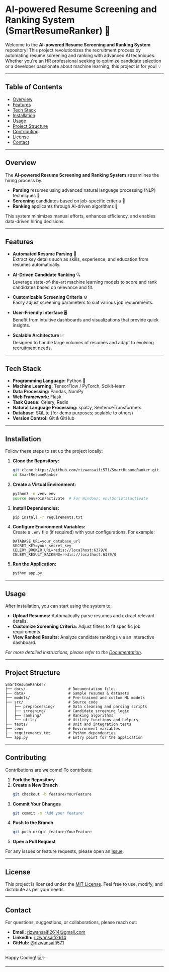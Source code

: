 # AI-powered Resume Screening and Ranking System (SmartResumeRanker) 🚀

Welcome to the **AI-powered Resume Screening and Ranking System** repository! This project revolutionizes the recruitment process by automating resume screening and ranking with advanced AI techniques. Whether you're an HR professional seeking to optimize candidate selection or a developer passionate about machine learning, this project is for you! 💡

---

## Table of Contents
- [Overview](#overview)
- [Features](#features)
- [Tech Stack](#tech-stack)
- [Installation](#installation)
- [Usage](#usage)
- [Project Structure](#project-structure)
- [Contributing](#contributing)
- [License](#license)
- [Contact](#contact)

---

## Overview
The **AI-powered Resume Screening and Ranking System** streamlines the hiring process by:
- **Parsing** resumes using advanced natural language processing (NLP) techniques 📄
- **Screening** candidates based on job-specific criteria 🎯
- **Ranking** applicants through AI-driven algorithms 🧠

This system minimizes manual efforts, enhances efficiency, and enables data-driven hiring decisions.

---

## Features
- **Automated Resume Parsing** 📑  
  Extract key details such as skills, experience, and education from resumes automatically.
  
- **AI-Driven Candidate Ranking** 🔍  
  Leverage state-of-the-art machine learning models to score and rank candidates based on relevance and fit.

- **Customizable Screening Criteria** ⚙️  
  Easily adjust screening parameters to suit various job requirements.

- **User-Friendly Interface** 🖥️  
  Benefit from intuitive dashboards and visualizations that provide quick insights.

- **Scalable Architecture** 📈  
  Designed to handle large volumes of resumes and adapt to evolving recruitment needs.

---

## Tech Stack
- **Programming Language:** Python 🐍
- **Machine Learning:** TensorFlow / PyTorch, Scikit-learn
- **Data Processing:** Pandas, NumPy
- **Web Framework:** Flask
- **Task Queue:** Celery, Redis
- **Natural Language Processing:** spaCy, SentenceTransformers
- **Database:** SQLite (for demo purposes; scalable to others)
- **Version Control:** Git & GitHub

---

## Installation
Follow these steps to set up the project locally:

1. **Clone the Repository:**
   ```bash
   git clone https://github.com/rizwansaifi571/SmartResumeRanker.git
   cd SmartResumeRanker
   ```

2. **Create a Virtual Environment:**
   ```bash
   python3 -m venv env
   source env/bin/activate  # For Windows: env\Scripts\activate
   ```

3. **Install Dependencies:**
   ```bash
   pip install -r requirements.txt
   ```

4. **Configure Environment Variables:**  
   Create a `.env` file (if required) with your configurations. For example:
   ```env
   DATABASE_URL=your_database_url
   SECRET_KEY=your_secret_key
   CELERY_BROKER_URL=redis://localhost:6379/0
   CELERY_RESULT_BACKEND=redis://localhost:6379/0
   ```

5. **Run the Application:**
   ```bash
   python app.py
   ```

---

## Usage
After installation, you can start using the system to:
- **Upload Resumes:** Automatically parse resumes and extract relevant details.
- **Customize Screening Criteria:** Adjust filters to fit specific job requirements.
- **View Ranked Results:** Analyze candidate rankings via an interactive dashboard.

_For more detailed instructions, please refer to the [Documentation](docs/README.md)._

---

## Project Structure
```
SmartResumeRanker/
├── docs/                   # Documentation files
├── data/                   # Sample resumes & datasets
├── models/                 # Pre-trained and custom ML models
├── src/                    # Source code
│   ├── preprocessing/      # Data cleaning and parsing scripts
│   ├── screening/          # Candidate screening logic
│   ├── ranking/            # Ranking algorithms
│   └── utils/              # Utility functions and helpers
├── tests/                  # Unit and integration tests
├── .env                    # Environment variables
├── requirements.txt        # Python dependencies
└── app.py                  # Entry point for the application
```

---

## Contributing
Contributions are welcome! To contribute:

1. **Fork the Repository**
2. **Create a New Branch**  
   ```bash
   git checkout -b feature/YourFeature
   ```
3. **Commit Your Changes**  
   ```bash
   git commit -m 'Add your feature'
   ```
4. **Push to the Branch**  
   ```bash
   git push origin feature/YourFeature
   ```
5. **Open a Pull Request**

For any issues or feature requests, please open an [Issue](https://github.com/rizwansaifi571/SmartResumeRanker/issues).

---

## License
This project is licensed under the [MIT License](LICENSE). Feel free to use, modify, and distribute as per your needs.

---

## Contact
For questions, suggestions, or collaborations, please reach out:

- **Email:** [rizwansaifi2614@gmail.com](mailto:rizwansaifi2614@gmail.com)
- **LinkedIn:** [rizwansaifi2614](https://www.linkedin.com/in/rizwansaifi2614/)
- **GitHub:** [@rizwansaifi571](https://github.com/rizwansaifi571)

---

Happy Coding! 💻✨

---